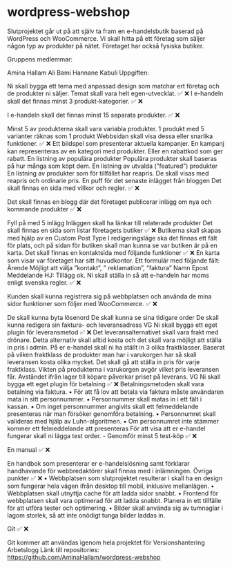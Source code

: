 # wordpress-webshop
Slutprojektet går ut på att själv ta fram en e-handelsbutik baserad på WordPress  och WooCommerce.  Vi skall hitta på ett företag som säljer någon typ av produkter på nätet. Företaget har också fysiska butiker.

Gruppens medlemmar:

Amina Hallam
Ali Bami
Hannane Kabuli
Uppgiften:

Ni skall bygga ett tema med anpassad design som matchar ert företag och de produkter ni säljer.
Temat skall vara helt egen-utvecklat. ✅ ❌
I e-handeln skall det finnas minst 3 produkt-kategorier. ✅ ❌

I e-handeln skall det finnas minst 15 separata produkter. ✅ ❌

Minst 5 av produkterna skall vara variabla produkter.
1 produkt med 5 varianter räknas som 1 produkt
Webbsidan skall visa dessa eller snarlika funktioner. ✅ ❌
Ett bildspel som presenterar aktuella kampanjer.
En kampanj kan representeras av en kategori med produkter.
Eller en rabattkod som ger rabatt.
En listning av populära produkter
Populära produkter skall baseras på hur många som köpt dem.
En listning av utvalda (”featured”) produkter
En listning av produkter som för tillfället har reapris.
De skall visas med reapris och ordinarie pris.
En puff för det senaste inlägget från bloggen
Det skall finnas en sida med villkor och regler. ✅ ❌

Det skall finnas en blogg där det företaget publicerar inlägg om nya och kommande produkter ✅ ❌

Fyll på med 5 inlägg
Inläggen skall ha länkar till relaterade produkter
Det skall finnas en sida som listar företagets butiker ✅ ❌
Butikerna skall skapas med hjälp av en Custom Post Type
I redigeringsläge ska det finnas ett fält för plats, och på sidan för butiken skall man kunna se var butiken är på en karta.
Det skall finnas en kontaktsida med följande funktioner ✅ ❌
En karta som visar var företaget har sitt huvudkontor.
Ett formulär med följande fält:
Ärende
Möjligt att välja ”kontakt”, ” reklamation”, ”faktura”
Namn
Epost
Meddelande
HJ: Tillägg ok.
Ni skall ställa in så att e-handeln har moms enligt svenska regler. ✅ ❌

Kunden skall kunna registrera sig på webbplatsen och använda de mina sidor funktioner som följer med WooCommerce. ✅ ❌

De skall kunna byta lösenord
De skall kunna se sina tidigare order
De skall kunna redigera sin faktura- och leveransadress
VG Ni skall bygga ett eget plugin för leveransmetod ✅ ❌
Det leveransalternativet skall vara frakt med drönare.
Detta alternativ skall alltid kosta och det skall vara möjligt att ställa in pris i admin.
På er e-handel skall ni ha ställt in 3 olika fraktklasser.
Baserat på vilken fraktklass de produkter man har i varukorgen har så skall leveransen kosta olika mycket.
Det skall gå att ställa in pris för varje fraktklass.
Vikten på produkterna i varukorgen avgör vilket pris leveransen får.
Avståndet ifrån lager till köpare påverkar priset på leverans.
VG Ni skall bygga ett eget plugin för betalning ✅ ❌
Betalningsmetoden skall vara betalning via faktura.
▪ För att få lov att betala via faktura måste användaren mata in sitt personnummer. ▪ Personnummer skall matas in i ett fält i kassan. ▪ Om inget personnummer angivits skall ett felmeddelande presenteras när man försöker genomföra betalning.
▪ Personnumret skall valideras med hjälp av Luhn-algoritmen.
▪ Om personnumret inte stämmer kommer ett felmeddelande att presenteras
För att visa att er e-handel fungerar skall ni lägga test order. - Genomför minst 5 test-köp ✅ ❌

En manual ✅ ❌

En handbok som presenterar er e-handelslösning samt förklarar handhavande för webbredaktörer skall finnas med i inlämningen.
Övriga punkter ✅ ❌ • Webbplatsen som slutprojektet resulterar i skall ha en design som fungerar hela vägen ifrån desktop till mobil, inklusive mellanlägen.
• Webbplatsen skall utnyttja cache för att ladda sidor snabbt. • Frontend för webbplatsen skall vara optimerad för att ladda snabbt. Planera in ett tillfälle för att utföra tester och optimering. • Bilder skall använda sig av tumnaglar i lagom storlek, så att inte onödigt tunga bilder laddas in.

Git ✅ ❌

Git kommer att användas igenom hela projektet för
Versionshantering
Arbetslogg
Länk till repositories: https://github.com/AminaHallam/wordpress-webshop
